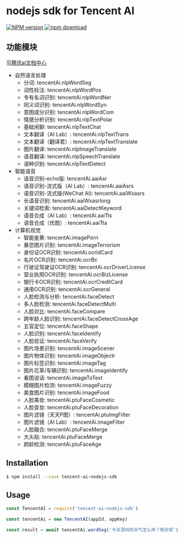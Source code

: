 nodejs sdk for Tencent AI
===========

[![NPM version][npm-image]][npm-url]
[![npm download][download-image]][download-url]

[npm-image]: https://img.shields.io/npm/v/tencent-ai-nodejs-sdk.svg?style=flat-square
[npm-url]: https://npmjs.org/package/tencent-ai-nodejs-sdk
[download-image]: https://img.shields.io/npm/dm/tencent-ai-nodejs-sdk.svg?style=flat-square
[download-url]: https://npmjs.org/package/tencent-ai-nodejs-sdk

## 功能模块
见[腾讯ai文档中心](http://ai.qq.com/doc/index.shtml)

- 自然语言处理
  - 分词: tencentAi.nlpWordSeg
  - 词性标注: tencentAi.nlpWordPos
  - 专有名词识别: tencentAi.nlpWordNer
  - 同义词识别: tencentAi.nlpWordSyn
  - 意图成分识别: tencentAi.nlpWordCom
  - 情感分析识别: tencentAi.nlpTextPolar
  - 基础闲聊: tencentAi.nlpTextChat
  - 文本翻译（AI Lab）: tencentAi.nlpTextTrans
  - 文本翻译（翻译君）: tencentAi.nlpTextTranslate
  - 图片翻译: tencentAi.nlpImageTranslate
  - 语音翻译: tencentAi.nlpSpeechTranslate
  - 语种识别: tencentAi.nlpTextDetect
- 智能语音
  - 语音识别-echo版: tencentAi.aaiAsr
  - 语音识别-流式版（AI Lab）: tencentAi.aaiAsrs
  - 语音识别-流式版(WeChat AI): tencentAi.aaiWxasrs
  - 长语音识别: tencentAi.aaiWxasrlong
  - 关键词检索: tencentAi.aaiDetectKeyword
  - 语音合成（AI Lab）: tencentAi.aaiTts
  - 语音合成（优图）: tencentAi.aaiTta
- 计算机视觉
  - 智能鉴黄: tencentAi.imagePorn
  - 暴恐图片识别: tencentAi.imageTerrorism
  - 身份证OCR识别: tencentAi.ocrIdCard
  - 名片OCR识别: tencentAi.ocrBc
  - 行驶证驾驶证OCR识别: tencentAi.ocrDriverLicense
  - 营业执照OCR识别: tencentAi.ocrBizLicense
  - 银行卡OCR识别: tencentAi.ocrCreditCard
  - 通用OCR识别: tencentAi.ocrGeneral
  - 人脸检测与分析: tencentAi.faceDetect
  - 多人脸检测: tencentAi.faceDetectMulti
  - 人脸对比: tencentAi.faceCompare
  - 跨年龄人脸识别: tencentAi.faceDetectCrossAge
  - 五官定位: tencentAi.faceShape
  - 人脸识别: tencentAi.faceIdentify
  - 人脸验证: tencentAi.faceVerify
  - 图片场景识别: tencentAi.imageScener
  - 图片物体识别: tencentAi.imageObjectr
  - 图片标签识别: tencentAi.imageTag
  - 图片花草/车辆识别: tencentAi.imageIdentify
  - 看图说话: tencentAi.imageToText
  - 模糊图片检测: tencentAi.imageFuzzy
  - 美食图片识别: tencentAi.imageFood
  - 人脸美妆: tencentAi.ptuFaceCosmetic
  - 人脸变妆: tencentAi.ptuFaceDecoration
  - 图片滤镜（天天P图）: tencentAi.ptuImgFilter
  - 图片滤镜（AI Lab）: tencentAi.imageFilter
  - 人脸融合: tencentAi.ptuFaceMerge
  - 大头贴: tencentAi.ptuFaceMerge
  - 颜龄检测: tencentAi.ptuFaceAge

## Installation
```sh
$ npm install --save tencent-ai-nodejs-sdk
```

## Usage
```js
const TencentAI = require('tencent-ai-nodejs-sdk')

const tencentAi = new TencentAI(appId, appKey)

const result = await tencentAi.wordSeg('今天深圳的天气怎么样？明天呢')

```
